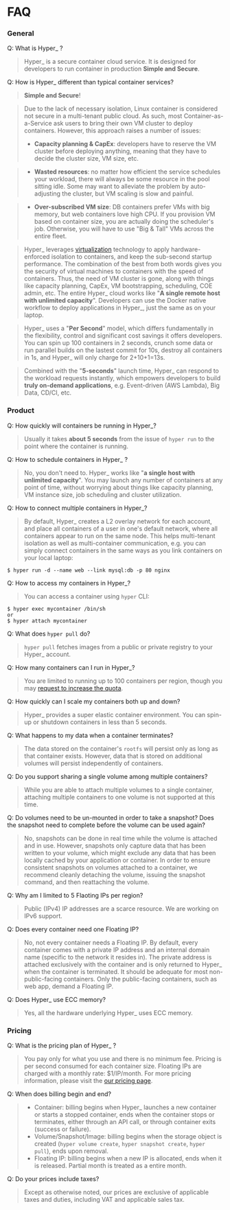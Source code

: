 # FAQ

### General
Q: What is Hyper\_ ?
> Hyper\_ is a secure container cloud service. It is designed for developers to run container in production **Simple and Secure**.

Q: How is Hyper\_ different than typical container services?
> **Simple and Secure**!

> Due to the lack of necessary isolation, Linux container is considered not secure in a multi-tenant public cloud. As such, most Container-as-a-Service ask users to bring their own VM cluster to deploy containers. However, this approach raises a number of issues:
> - **Capacity planning & CapEx**:  developers have to reserve the VM cluster before deploying anything, meaning that they have to decide the cluster size, VM size, etc.

> - **Wasted resources**: no matter how efficient the service schedules your workload, there will always be some resource in the pool sitting idle. Some may want to alleviate the problem by auto-adjusting the cluster, but VM scaling is slow and painful.

> - **Over-subscribed VM size**: DB containers prefer VMs with big memory, but web containers love high CPU. If you provision VM based on container size, you are actually doing the scheduler's job. Otherwise, you will have to use "Big & Tall" VMs across the entire fleet.

>  Hyper\_ leverages [virtualization](github.com/hyperhq/hyper) technology to apply hardware-enforced isolation to containers, and keep the sub-second startup performance. The combination of the best from both words gives you the security of virtual machines to containers with the speed of containers. Thus, the need of VM cluster is gone, along with things like capacity planning, CapEx, VM bootstrapping, scheduling, COE admin, etc. The entire Hyper\_ cloud works like "**A single remote host with unlimited capacity**". Developers can use the Docker native workflow to deploy applications in Hyper\_, just the same as on your laptop.


> Hyper\_ uses a "**Per Second**" model, which differs fundamentally in the flexibility, control and significant cost savings it offers developers. You can spin up 100 containers in 2 seconds, crunch some data or run parallel builds on the lastest commit for 10s, destroy all containers in 1s, and Hyper\_ will only charge for 2+10+1=13s.

> Combined with the "**5-seconds**" launch time, Hyper\_ can respond to the workload requests instantly, which empowers developers to build **truly on-demand applications**, e.g. Event-driven (AWS Lambda), Big Data, CD/CI, etc.

### Product

Q: How quickly will containers be running in Hyper\_?
> Usually it takes **about 5 seconds** from the issue of `hyper run` to the point where the container is running.

Q: How to schedule containers in Hyper\_ ?
> No, you don't need to. Hyper\_ works like "**a single host with unlimited capacity**". You may launch any number of containers at any point of time, without worrying about things like capacity planning, VM instance size, job scheduling and cluster utilization.

Q: How to connect multiple containers in Hyper\_?
> By default, Hyper\_ creates a L2 overlay network for each account, and place all containers of a user in one's default network, where all containers appear to run on the same node. This helps multi-tenant isolation as well as multi-container communication, e.g. you can simply connect containers in the same ways as you link containers on your local laptop:

	$ hyper run -d --name web --link mysql:db -p 80 nginx

Q: How to access my containers in Hyper\_?
> You can access a container using `hyper` CLI:

	$ hyper exec mycontainer /bin/sh
	or
	$ hyper attach mycontainer

Q: What does `hyper pull` do?
> `hyper pull` fetches images from a public or private registry to your Hyper\_ account.

Q: How many containers can I run in Hyper\_?
> You are limited to running up to 100 containers per region, though you may [request to increase the quota](../Reference/quota_and_limits.md).

Q: How quickly can I scale my containers both up and down?
> Hyper\_ provides a super elastic container environment. You can spin-up or shutdown containers in less than 5 seconds.

Q: What happens to my data when a container terminates?
> The data stored on the container's `rootfs` will persist only as long as that container exists. However, data that is stored on additional volumes will persist independently of containers.

Q: Do you support sharing a single volume among multiple containers?
> While you are able to attach multiple volumes to a single container, attaching multiple containers to one volume is not supported at this time.

Q: Do volumes need to be un-mounted in order to take a snapshot? Does the snapshot need to complete before the volume can be used again?
> No, snapshots can be done in real time while the volume is attached and in use. However, snapshots only capture data that has been written to your volume, which might exclude any data that has been locally cached by your application or container. In order to ensure consistent snapshots on volumes attached to a container, we recommend cleanly detaching the volume, issuing the snapshot command, and then reattaching the volume.

Q: Why am I limited to 5 Flaoting IPs per region?
> Public (IPv4) IP addresses are a scarce resource. We are working on IPv6 support.

Q: Does every container need one Floating IP?
> No, not every container needs a Floating IP. By default, every container comes with a private IP address and an internal domain name (specific to the network it resides in). The private address is attached exclusively with the container and is only returned to Hyper\_ when the container is terminated. It should be adequate for most non-public-facing containers. Only the public-facing containers, such as web app, demand a Floating IP.

Q: Does Hyper\_ use ECC memory?
> Yes, all the hardware underlying Hyper\_ uses ECC memory.

### Pricing

Q: What is the pricing plan of Hyper\_ ?
> You pay only for what you use and there is no minimum fee. Pricing is per second consumed for each container size. Floating IPs are charged with a monthly rate: $1/IP/month. For more pricing information, please visit the [our pricing page](https://hyper.sh/pricing.html).

Q: When does billing begin and end?
> - Container: billing begins when Hyper\_ launches a new container or starts a stopped container, ends when the container stops or terminates, either through an API call, or through container exits (success or failure).
> - Volume/Snapshot/Image:  billing begins when the storage object is created (`hyper volume create`, `hyper snapshot create`, `hyper pull`), ends upon removal.
> - Floating IP: billing begins when a new IP is allocated, ends when it is released. Partial month is treated as a entire month.

Q: Do your prices include taxes?
> Except as otherwise noted, our prices are exclusive of applicable taxes and duties, including VAT and applicable sales tax.
